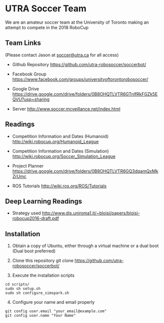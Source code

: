 # UTRA Soccer Team  
We are an amateur soccer team at the University of Toronto making an attempt to compete in the 2018 RoboCup

## Team Links
(Please contact Jason at soccer@utra.ca for all access)

- Github Repository
https://github.com/utra-robosoccer/soccerbot/

- Facebook Group
https://www.facebook.com/groups/universityoftorontorobosoccer/

- Google Drive
https://drive.google.com/drive/folders/0B8OHQTLVTR6GTnlfRkFGZk5EQVU?usp=sharing

- Server
http://www.soccer.mcveillance.net/index.html

## Readings

- Competition Information and Dates (Humanoid)
http://wiki.robocup.org/Humanoid_League

- Competition Information and Dates (Simulation)
http://wiki.robocup.org/Soccer_Simulation_League

- Project Planner
https://drive.google.com/drive/folders/0B8OHQTLVTR6GQ3dqamQxMkZrUmc

- ROS Tutorials
http://wiki.ros.org/ROS/Tutorials

## Deep Learning Readings

- Strategy used
http://www.dis.uniroma1.it/~bloisi/papers/bloisi-robocup2016-draft.pdf

## Installation
1. Obtain a copy of Ubuntu, either through a virtual machine or a dual boot (Dual boot preferred)

2. Clone this repository
git clone https://github.com/utra-robosoccer/soccerbot/

3. Execute the installation scripts
```
cd scripts/
sudo sh setup.sh
sudo sh configure_simspark.sh
```

4. Configure your name and email properly
```
git config user.email "your_email@example.com"
git config user.name "Your Name"
```
